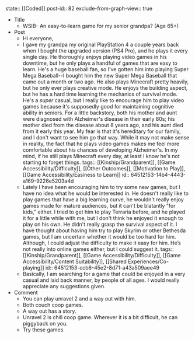 state:: [[Coded]]
post-id:: 82
exclude-from-graph-view:: true

- Title
  - WSIB- An easy-to-learn game for my senior grandpa? (Age 65+)
- Post
  - Hi everyone,
  - I gave my grandpa my original PlayStation 4 a couple years back when I bought the upgraded version (PS4 Pro), and he plays it every single day. He thoroughly enjoys playing video games in his downtime, but he only plays a handful of games that are easy to learn. He's a huge baseball fan, so I've gotten him into playing Super Mega Baseball--I bought him the new Super Mega Baseball that came out a month or two ago. He also plays Minecraft pretty heavily, but he only ever plays creative mode. He enjoys the building aspect, but he has a hard time learning the mechanics of survival mode. He's a _super_ casual, but I really like to encourage him to play video games because it's supposedly good for maintaining cognitive ability in seniors. For a little backstory, both his mother and aunt were diagnosed with Alzheimer's disease in their early 80s; his mother died from the disease about 8 years ago, and his aunt died from it early this year. My fear is that it's hereditary for our family, and I don't want to see him go that way. While it may not make sense in reality, the fact that he plays video games makes me feel more comfortable about his chances of developing Alzheimer's. In my mind, if he still plays Minecraft every day, at least I know he's not starting to forget things.
    tags:: [[Kinship/Grandparent]], [[Game Accessibility/Difficulty]], [[Other Outcomes]], [[Motivation to Play]], [[Game Accessibility/Easiness to Learn]]
    id:: 64512153-14b4-4443-a169-9226e5203a4d
  - Lately I have been encouraging him to try some new games, but I have no idea what he would be interested in. He doesn't really like to play games that have a big learning curve, he wouldn't really enjoy games made for mature audiences, but it can't be blatantly "for kids," either. I tried to get him to play Terraria before, and he played it for a little while with me, but I don't think he enjoyed it enough to play on his own. He didn't really grasp the survival aspect of it. I have thought about having him try to play Skyrim or other Bethesda games, but I am uncertain whether it would be too hard for him. Although, I could adjust the difficulty to make it easy for him. He’s not really into online games either, but I could suggest it.
    tags:: [[Kinship/Grandparent]], [[Game Accessibility/Difficulty]], [[Game Accessibility/Content Suitability]], [[Shared Experiences/Co-playing]]
    id:: 64512153-ccb6-45e2-8d71-a43a509aee49
  - Basically, I am searching for a game that could be enjoyed in a very casual and laid back manner, by people of all ages. I would really appreciate any suggestions given.
- Comment
  - You can play unravel 2 and a way out with him.
  - Both couch coop games.
  - A way out has a story.
  - Unravel 2 is chill coop game. Wherever it is a bit difficult, he can piggyback on you.
  - Try these games.
